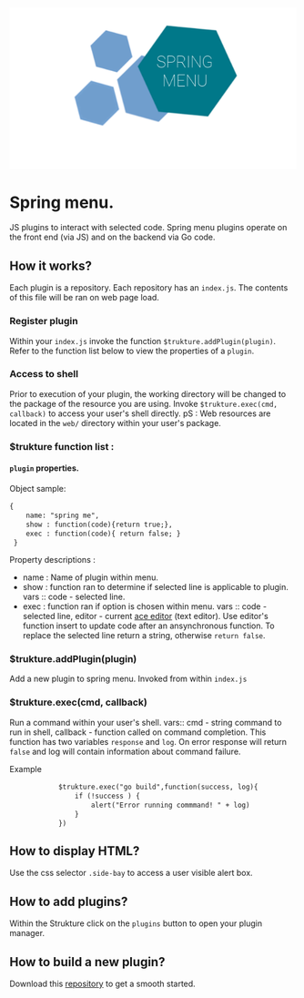 ![](smnu.png)
# Spring menu.

JS plugins to interact with selected code. Spring menu plugins operate on the front end (via JS) and on the backend via Go code.

## How it works?
Each plugin is a repository. Each repository has an `index.js`. The contents of this file will be ran on web page load.

### Register plugin
Within your `index.js` invoke the function `$trukture.addPlugin(plugin)`. Refer to the function list below to view the properties  of a `plugin`.

### Access to shell
Prior to execution of your plugin, the working directory will be changed to the package of the resource you are using. Invoke `$trukture.exec(cmd, callback)` to access your user's shell directly.
pS : Web resources are located in the `web/` directory within your user's package.

### $trukture function list :

#### `plugin` properties.
Object sample:

	{
     	name: "spring me",
     	show : function(code){return true;},
     	exec : function(code){ return false; }
     }

Property descriptions :

- name : Name of plugin within  menu.
- show : function ran to determine if selected line is applicable to plugin. vars :: code  - selected line.
- exec : function ran if option is chosen within menu. vars :: code - selected line, editor - current [ace editor](https://github.com/ajaxorg/ace/wiki/Embedding-API) (text editor). Use editor's function insert to update code after an ansynchronous function. To replace the selected line return a string, otherwise `return false`. 

### $trukture.addPlugin(plugin)
Add a new plugin to spring menu. Invoked from within `index.js`

### $trukture.exec(cmd, callback)
Run a command within your user's shell. vars:: cmd - string command to run in shell, callback - function called on command completion. This function has two variables `response` and `log`.  On error response will return `false` and log will contain information about command failure.

Example

	
     		 	$trukture.exec("go build",function(success, log){
     		 		if (!success ) {
     		 			alert("Error running commmand! " + log)
     		 		}
     		 	})

## How to display HTML?
Use the css selector `.side-bay` to access a user visible alert box.

## How to add plugins?
Within the Strukture click on the `plugins` button to open your plugin manager.

## How to build a new plugin?

Download this [repository](https://github.com/thestrukture/GoGet) to get a smooth started.
